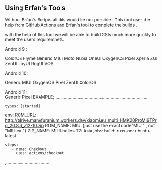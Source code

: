 ## Using Erfan's Tools


Without Erfan's Scripts all this would be not possible . This tool uses the help from GitHub Actions and Erfan's tool to complete the builds . 

with the help of this tool we will be able to build GSIs much more quickly to meet the users requiremnets. 

Android 9 : 

ColorOS Flyme Generic MIUI Moto Nubia OneUI OxygenOS Pixel Xperia ZUI ZenUI JoyUI  RogUI  VOS 

Android 10:

Generic MIUI OxygenOS Pixel ZenUI ColorOS
                   
                         
                        
                        
   Android 11:                   
Generic Pixel
                                    EXAMPLE;
...........................................................................

    types: [started]
    
env:
  ROM_URL: http://tdrive.manofuranium.workers.dev/xiaomi.eu_multi_HMK20ProMI9TPro_20.8.6_v12-10.zip
  ROM_NAME: MIUI  {just use the exact code"MIUI" , not "MIUIeu "}
  ZIP_NAME: MIUI-helios
  TZ: Asia
jobs:
  build:
    runs-on: ubuntu-latest

    steps:
       - name: Checkout
         uses: actions/checkout

,...................................
